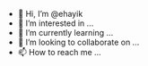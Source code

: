 - 👋 Hi, I’m @ehayik
- 👀 I’m interested in ...
- 🌱 I’m currently learning ...
- 💞️ I’m looking to collaborate on ...
- 📫 How to reach me ...

<!---
ehayik/ehayik is a ✨ special ✨ repository because its `README.md` (this file) appears on your GitHub profile.
You can click the Preview link to take a look at your changes.
--->
